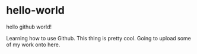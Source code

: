 # hello-world
hello github world!

Learning how to use Github. This thing is pretty cool. Going to upload some of my work onto here.
